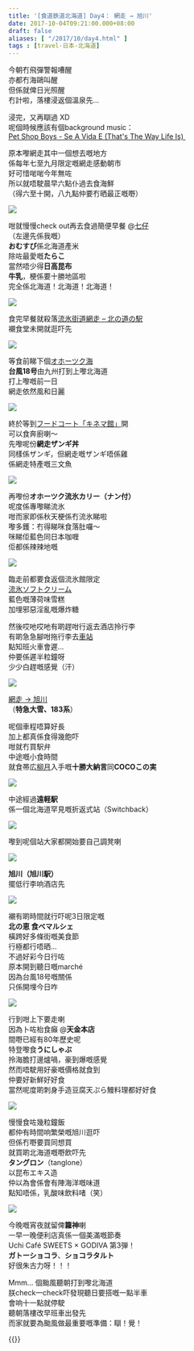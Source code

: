 ```yaml
---
title: '[食道鉄道北海道] Day4： 網走 → 旭川'
date: 2017-10-04T09:21:00.000+08:00
draft: false
aliases: [ "/2017/10/day4.html" ]
tags : [travel-日本-北海道]
---
```


今朝冇飛彈警報嘈醒  
亦都冇海鷗叫醒  
但係就俾日光照醒  
冇計啦，落樓浸返個溫泉先...  
  
浸完，又再瞓過 XD  
呢個時候應該有個background music：  
[Pet Shop Boys - Se A Vida E (That's The Way Life Is) ](https://www.youtube.com/watch?v=rLV52d7J8rA)  
  
原本嚟網走其中一個想去嘅地方  
係每年七至九月限定嘅網走感動朝市  
好可惜啱啱今年無咗  
所以就唔駛晨早六點仆過去食海鮮  
（得六至十開，八九點仲要冇晒最正嘅嘢）  

![](/images/hokkaido4a.jpg)

咁就慢慢check out再去食過簡便早餐 @[七仔](https://hidie.net/hokkaido4a/)  
（左邊先係我嘅）  
**おむすび**係北海道產米  
除咗最愛嘅**たらこ**  
當然唔少得**日高昆布**  
**牛乳**，梗係要十勝地區啦  
完全係北海道！北海道！北海道！  

![](/images/hokkaido4b.jpg)

食完早餐就殺落[流氷街道網走 – 北の道の駅](https://hidie.net/hokkaido4b/)  
襯食堂未開就逛吓先  

![](/images/hokkaido4c.jpg)

等食前睇下個[オホーツク海](https://hidie.net/hokkaido4c/)  
**台風18号**由九州打到上嚟北海道  
打上嚟嘅前一日  
網走依然風和日麗  

![](/images/hokkaido4d3.jpg)

終於等到[フードコート「キネマ館」](https://hidie.net/hokkaido4d/)開  
可以食奔廚喇～  
先嚟呢份**網走ザンギ丼**  
同樣係ザンギ，但網走嘅ザンギ唔係雞  
係網走特產嘅三文魚  

![](/images/hokkaido4d5.jpg)

再嚟份**オホーツク流氷カリー（ナン付）**  
呢度係專嚟睇流氷  
咁而家即係秋天梗係冇流氷睇啦  
嚟多鑊：冇得睇咪食落肚囉～  
咪睇佢藍色同日本咖喱  
佢都係辣辣地嘅  

![](/images/hokkaido4e.jpg)

臨走前都要食返個流氷館限定  
[流氷ソフトクリーム](https://hidie.net/hokkaido4e/)  
藍色嘅薄荷味雪糕  
加埋邪惡淫亂嘅爆炸糖  
  
然後哎吔哎吔有啲趕咁行返去酒店拎行李  
有啲急急腳咁拖行李去[車站](https://hidie.net/hokkaido4f/)  
點知班火車會遲...  
仲要係遲半粒鐘呀  
少少白趕嘅感覺（汗）  

[![](https://c1.staticflickr.com/5/4375/36734896443_99fbb3cc07_z.jpg)](https://c1.staticflickr.com/5/4375/36734896443_99fbb3cc07_z.jpg)

[網走 → 旭川](https://hidie.net/hokkaido4g/)  
（**特急大雪、183系**）  
  
呢個車程唔算好長  
加上都真係食得幾飽吓  
咁就冇買駅弁  
中途嘅小食時間  
就食帯広[柳月](https://hidie.net/hokkaido2i/)入手嘅**十勝大納言**同**COCOこの実**  

[![](https://c1.staticflickr.com/5/4408/37374237342_42cdfea774_z.jpg)](https://c1.staticflickr.com/5/4408/37374237342_42cdfea774_z.jpg)

中途經過**遠軽駅**  
係一個北海道罕見嘅折返式站（Switchback）  

[![](https://c1.staticflickr.com/5/4408/37147825730_80e1f31c10_z.jpg)](https://c1.staticflickr.com/5/4408/37147825730_80e1f31c10_z.jpg)

嚟到呢個站大家都開始要自己調凳喇  

[![](https://c1.staticflickr.com/5/4408/23552904898_9558a6e6a8_z.jpg)](https://c1.staticflickr.com/5/4408/23552904898_9558a6e6a8_z.jpg)

**旭川（旭川駅）**  
擺低行李响酒店先  

[![](https://c1.staticflickr.com/5/4506/37357913756_36ef4faf2b_z.jpg)](https://c1.staticflickr.com/5/4506/37357913756_36ef4faf2b_z.jpg)

襯有啲時間就行吓呢3日限定嘅  
**北の恵 食べマルシェ**  
橫跨好多條街嘅美食節  
行極都行唔晒...  
不過好彩今日行咗  
原本開到聽日嘅marché  
因為台風18号嘅關係  
只係開埋今日咋  

[![](https://c1.staticflickr.com/5/4443/37358106026_6144711fcb_z.jpg)](https://c1.staticflickr.com/5/4443/37358106026_6144711fcb_z.jpg)

行到咁上下要走喇  
因為卜咗枱食癲 @**天金本店**  
間嘢已經有80年歷史呢  
特登嚟食**うにしゃぶ**  
拎海膽打邊爐喎，豪到爆嘅感覺  
然而唔駛用好豪嘅價格就食到  
仲要好新鮮好好食  
當然呢度啲刺身手造豆腐天ぷら鰻料理都好好食  
  

[![](https://c1.staticflickr.com/5/4485/37374861642_d12bcd1cdf_z.jpg)](https://c1.staticflickr.com/5/4485/37374861642_d12bcd1cdf_z.jpg)

慢慢食咗幾粒鐘飯  
都仲有時間响繁榮嘅旭川逛吓  
但係冇嘢要買同想買  
就買啲北海道嘅嘢飲吓先  
**タングロン**（tanglone）  
以昆布エキス造  
仲以為會係會有陣海洋嘅味道  
點知唔係，乳酸味飲料啫（笑）  

[![](https://c1.staticflickr.com/5/4374/36696674224_53eff16f24_z.jpg)](https://c1.staticflickr.com/5/4374/36696674224_53eff16f24_z.jpg)

今晚嘅宵夜就留俾**籮神**喇  
一早一晚便利店真係一個美滿嘅節奏  
Uchi Café SWEETS × GODIVA 第3弾！  
**ガトーショコラ**、**ショコラタルト**  
好很朱古力呀！！！  
  
  
Mmm... 個颱風聽朝打到嚟北海道  
朕check一check吓發現聽日要搭嘅一點半車  
會响十一點就停駛  
聽朝落樓改早班車出發先  
而家就要為颱風做最重要嘅準備：瞓！覺！  
  
  
{{<hokkaido>}}
